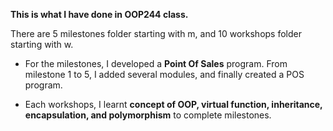 __This is what I have done in OOP244 class.__

There are 5 milestones folder starting with m, and 10 workshops folder starting with w.

* For the milestones, I developed a **Point Of Sales** program. From milestone 1 to 5, I added several modules, and finally created a POS program.

* Each workshops, I learnt **concept of OOP, virtual function, inheritance, encapsulation, and polymorphism** to complete milestones.
